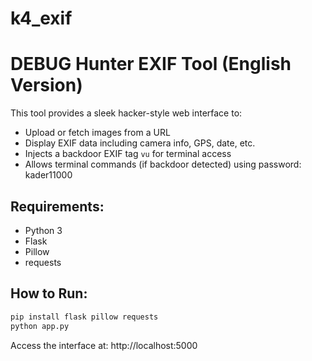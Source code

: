 # k4_exif
# DEBUG Hunter EXIF Tool (English Version)

This tool provides a sleek hacker-style web interface to:
- Upload or fetch images from a URL
- Display EXIF data including camera info, GPS, date, etc.
- Injects a backdoor EXIF tag `vu` for terminal access
- Allows terminal commands (if backdoor detected) using password: kader11000

## Requirements:
- Python 3
- Flask
- Pillow
- requests

## How to Run:
```bash
pip install flask pillow requests
python app.py
```

Access the interface at: http://localhost:5000
